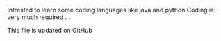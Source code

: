 Intrested to learn some coding languages like java and python
Coding is very much required
.
.

This file is updated on GitHub
